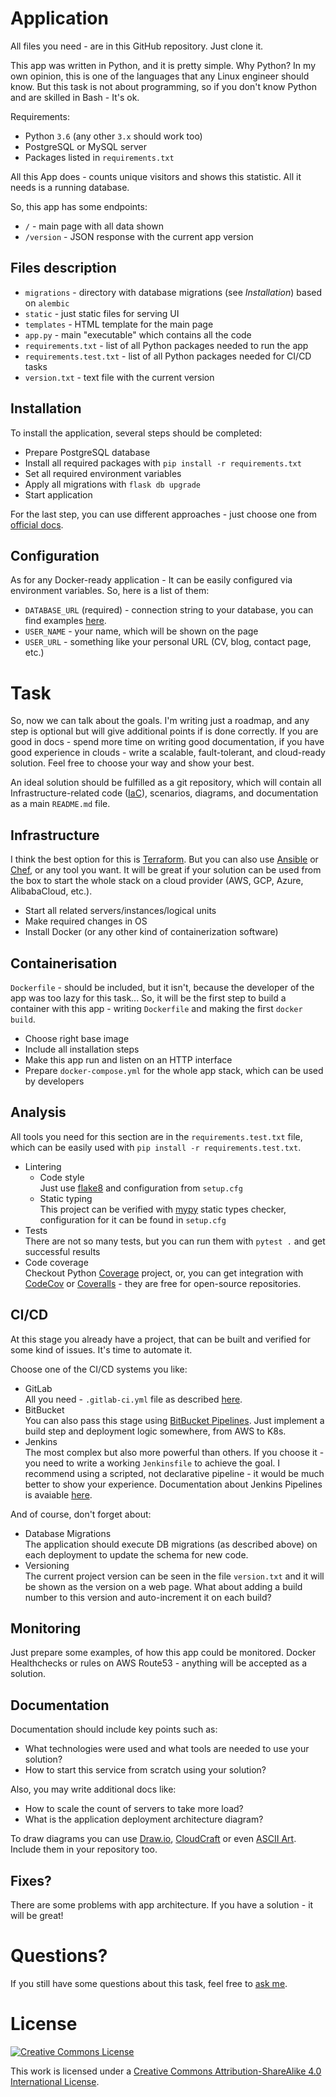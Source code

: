 # Application

All files you need - are in this GitHub repository. Just clone it.

This app was written in Python, and it is pretty simple. 
Why Python? In my own opinion, this is one of the languages that any Linux engineer should know. 
But this task is not about programming, so if you don't know Python and are skilled in Bash - It's ok.

Requirements:

- Python `3.6` (any other `3.x` should work too)
- PostgreSQL or MySQL server
- Packages listed in `requirements.txt` 

All this App does - counts unique visitors and shows this statistic. All it needs is a running database. 

So, this app has some endpoints:

- `/` - main page with all data shown
- `/version` - JSON response with the current app version

## Files description

- `migrations` - directory with database migrations (see _Installation_) based on `alembic`
- `static` - just static files for serving UI
- `templates` - HTML template for the main page
- `app.py` - main "executable" which contains all the code
- `requirements.txt` - list of all Python packages needed to run the app
- `requirements.test.txt` - list of all Python packages needed for CI/CD tasks
- `version.txt` - text file with the current version

## Installation

To install the application, several steps should be completed:

- Prepare PostgreSQL database
- Install all required packages with `pip install -r requirements.txt`
- Set all required environment variables
- Apply all migrations with `flask db upgrade`
- Start application

For the last step, you can use different approaches - just choose one from [official docs][flask-deploy].

## Configuration

As for any Docker-ready application - It can be easily configured via environment variables. So, here is a list of them:

- `DATABASE_URL` (required) - connection string to your database, you can find examples [here][flask-sqlalchemy-connstr].
- `USER_NAME` - your name, which will be shown on the page
- `USER_URL` - something like your personal URL (CV, blog, contact page, etc.)

# Task

So, now we can talk about the goals. 
I'm writing just a roadmap, and any step is optional but will give additional points if is done correctly.
If you are good in docs - spend more time on writing good documentation, 
if you have good experience in clouds - write a scalable, fault-tolerant, and cloud-ready solution.
Feel free to choose your way and show your best.

An ideal solution should be fulfilled as a git repository, which will contain all Infrastructure-related code ([IaC]), scenarios, diagrams, and documentation as a main `README.md` file. 

## Infrastructure

I think the best option for this is [Terraform]. But you can also use [Ansible] or [Chef], or any tool you want. 
It will be great if your solution can be used from the box to start the whole stack on a cloud provider (AWS, GCP, Azure, AlibabaCloud, etc.).

- Start all related servers/instances/logical units
- Make required changes in OS
- Install Docker (or any other kind of containerization software)

## Containerisation

`Dockerfile` - should be included, but it isn't, because the developer of the app was too lazy for this task... 
So, it will be the first step to build a container with this app - writing `Dockerfile` and making the first `docker build`.

- Choose right base image
- Include all installation steps
- Make this app run and listen on an HTTP interface
- Prepare `docker-compose.yml` for the whole app stack, which can be used by developers

## Analysis 

All tools you need for this section are in the `requirements.test.txt` file,
which can be easily used with `pip install -r requirements.test.txt`.

- Lintering
    - Code style<br/>
        Just use [flake8] and configuration from `setup.cfg`
    - Static typing<br/>
        This project can be verified with [mypy] static types checker, configuration for it can be found in `setup.cfg`
- Tests<br/>
    There are not so many tests, but you can run them with `pytest .` and get successful results
- Code coverage<br/>
    Checkout Python [Coverage] project, 
    or, you can get integration with [CodeCov] or [Coveralls] - they are free for open-source repositories.   

## CI/CD

At this stage you already have a project, that can be built and verified for some kind of issues. 
It's time to automate it.

Choose one of the CI/CD systems you like:

- GitLab<br/>
    All you need - `.gitlab-ci.yml` file as described [here][gitlab-ci-yml].
- BitBucket<br/>
    You can also pass this stage using [BitBucket Pipelines][bitbucket-pipelines].
    Just implement a build step and deployment logic somewhere, from AWS to K8s.
- Jenkins<br/>
    The most complex but also more powerful than others. 
    If you choose it - you need to write a working `Jenkinsfile` to achieve the goal.
    I recommend using a scripted, not declarative pipeline - it would be much better to show your experience.
    Documentation about Jenkins Pipelines is avaiable [here][jenkins-pipelines].

And of course, don't forget about:

- Database Migrations<br/>
    The application should execute DB migrations (as described above) on each deployment to update the schema for new code.
- Versioning<br/>
    The current project version can be seen in the file `version.txt` and it will be shown as the version on a web page.
    What about adding a build number to this version and auto-increment it on each build?
    
## Monitoring

Just prepare some examples, of how this app could be monitored. 
Docker Healthchecks or rules on AWS Route53 - anything will be accepted as a solution.

## Documentation

Documentation should include key points such as:

- What technologies were used and what tools are needed to use your solution?
- How to start this service from scratch using your solution?

Also, you may write additional docs like:

- How to scale the count of servers to take more load?
- What is the application deployment architecture diagram?

To draw diagrams you can use [Draw.io][drawio], [CloudCraft] or even [ASCII Art][asciiflow]. Include them in your repository too.

## Fixes?

There are some problems with app architecture. If you have a solution - it will be great!

# Questions?

If you still have some questions about this task, feel free to [ask me](https://soar.name/contact/).

# License

[![Creative Commons License](https://i.creativecommons.org/l/by-sa/4.0/88x31.png)][license]

This work is licensed under a [Creative Commons Attribution-ShareAlike 4.0 International License][license].

[github-clone]: git@github.com:soar/devops-test.git
[github-repository]: https://github.com/soar/devops-test

[license]: http://creativecommons.org/licenses/by-sa/4.0/

[demo]: https://devopstesttask.pythonanywhere.com/

[ansible]: https://www.ansible.com
[aws]: https://aws.amazon.com
[bitbucket-pipelines]: https://confluence.atlassian.com/bitbucket/build-test-and-deploy-with-pipelines-792496469.html
[chef]: https://www.chef.io
[asciiflow]: http://asciiflow.com
[cloudcraft]: https://cloudcraft.co
[codecov]: https://codecov.io
[coverage]: https://coverage.readthedocs.io
[coveralls]: https://coveralls.io
[drawio]: http://draw.io
[flake8]: http://flake8.pycqa.org/en/latest/index.html
[flask]: http://flask.pocoo.org
[flask-deploy]: http://flask.pocoo.org/docs/1.0/deploying/#deployment
[flask-sqlalchemy-connstr]: http://flask-sqlalchemy.pocoo.org/2.3/config/#connection-uri-format
[gitlab-ci-yml]: https://docs.gitlab.com/ee/ci/yaml/
[iac]: https://en.wikipedia.org/wiki/Infrastructure_as_code
[jenkins-pipelines]: https://jenkins.io/doc/book/pipeline/
[mypy]: https://mypy.readthedocs.io/en/stable/index.html
[terraform]: https://www.terraform.io
